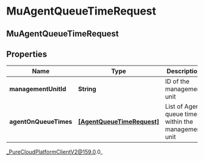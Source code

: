 # MuAgentQueueTimeRequest

## MuAgentQueueTimeRequest

## Properties

|Name | Type | Description | Notes|
|------------ | ------------- | ------------- | -------------|
| **managementUnitId** | **String** | ID of the management unit | |
| **agentOnQueueTimes** | [**[AgentQueueTimeRequest]**](AgentQueueTimeRequest) | List of Agent queue times within the management unit | |



_PureCloudPlatformClientV2@159.0.0_
